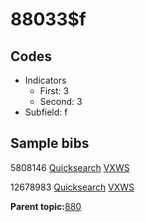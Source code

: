 # 88033$f

## Codes

-   Indicators
    -   First: 3
    -   Second: 3
-   Subfield: f

## Sample bibs

5808146 [Quicksearch](https://search.library.yale.edu/catalog/5808146) [VXWS](http://prodorbis.library.yale.edu:7014/vxws/GetHoldingsService?bibId=5808146)

12678983 [Quicksearch](https://search.library.yale.edu/catalog/12678983) [VXWS](http://prodorbis.library.yale.edu:7014/vxws/GetHoldingsService?bibId=12678983)

**Parent topic:**[880](../../tags/880/880.md)

